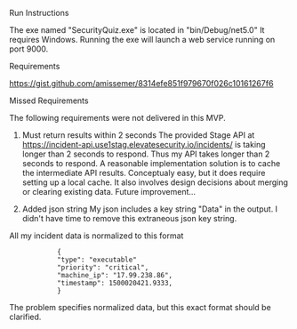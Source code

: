 Run Instructions

The exe named "SecurityQuiz.exe" is located in "bin/Debug/net5.0"
It requires Windows.  Running the exe will launch a web service running on port 9000.

Requirements

https://gist.github.com/amissemer/8314efe851f979670f026c10161267f6

Missed Requirements

The following requirements were not delivered in this MVP.

1. Must return results within 2 seconds
The provided Stage API at https://incident-api.use1stag.elevatesecurity.io/incidents/ is taking longer than 2 seconds to respond.
Thus my API takes longer than 2 seconds to respond.
A reasonable implementation solution is to cache the intermediate API results.  Conceptualy easy, but it does require setting up a local cache.  It
also involves design decisions about merging or clearing existing data.  Future improvement...

2. Added json string
My json includes a key string "Data" in the output.  I didn't have time to remove this extraneous json key string.

All my incident data is normalized to this format

                {
                "type": "executable"
                "priority": "critical",
                "machine_ip": "17.99.238.86",
                "timestamp": 1500020421.9333,
                }

The problem specifies normalized data, but this exact format should be clarified.